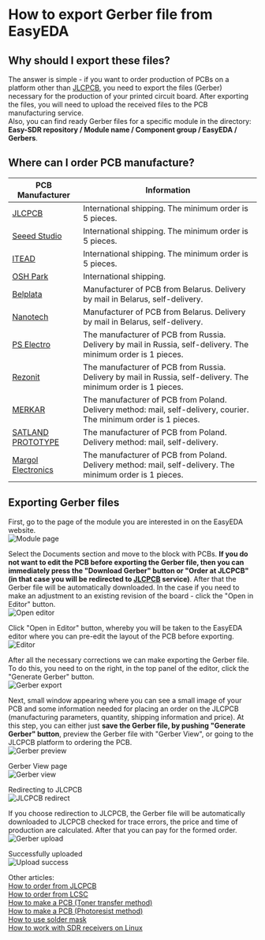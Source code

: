 # How to export Gerber file from EasyEDA

## Why should I export these files?
The answer is simple - if you want to order production of PCBs on a platform other than [JLCPCB], you need to export the files (Gerber) necessary for the production of your printed circuit board. After exporting the files, you will need to upload the received files to the PCB manufacturing service.  
Also, you can find ready Gerber files for a specific module in the directory:  
**Easy-SDR repository / Module name / Component group / EasyEDA / Gerbers**.

## Where can I order PCB manufacture?
| PCB Manufacturer | Information |
| ----- | ----- |
| [JLCPCB] | International shipping. The minimum order is 5 pieces.|
| [Seeed Studio] | International shipping. The minimum order is 5 pieces.|
| [ITEAD] | International shipping. The minimum order is 5 pieces.|
| [OSH Park] | International shipping. |
| [Belplata] | Manufacturer of PCB from Belarus. Delivery by mail in Belarus, self-delivery.|
| [Nanotech] | Manufacturer of PCB from Belarus. Delivery by mail in Belarus, self-delivery. |
| [PS Electro] | The manufacturer of PCB from Russia. Delivery by mail in Russia, self-delivery. The minimum order is 1 pieces.|
| [Rezonit] |  The manufacturer of PCB from Russia. Delivery by mail in Russia, self-delivery. The minimum order is 1 pieces. |
| [MERKAR] | The manufacturer of PCB from Poland. Delivery method: mail, self-delivery, courier. The minimum order is 1 pieces. |
| [SATLAND PROTOTYPE] | The manufacturer of PCB from Poland. Delivery method: mail, self-delivery. |
| [Margol Electronics] | The manufacturer of PCB from Poland. Delivery method: mail, self-delivery. The minimum order is 1 pieces. |

## Exporting Gerber files
First, go to the page of the module you are interested in on the EasyEDA website.  
![Module page](../Resources/EasyEDA%20Gerber%20export/EasyEDA-1-Module-page.png)  

Select the Documents section and move to the block with PCBs. **If you do not want to edit the PCB before exporting the Gerber file, then you can immediately press the "Download Gerber" button or "Order at JLCPCB" (in that case you will be redirected to [JLCPCB] service)**. After that the Gerber file will be automatically downloaded. In the case if you need to make an adjustment to an existing revision of the board - click the "Open in Editor" button.  
![Open editor](../Resources/EasyEDA%20Gerber%20export/EasyEDA-2-Open-editor.png)  

Click "Open in Editor" button, whereby you will be taken to the EasyEDA editor where you can pre-edit the layout of the PCB before exporting.  
![Editor](../Resources/EasyEDA%20Gerber%20export/EasyEDA-3-Editor.png)  

After all the necessary corrections we can make exporting the Gerber file. To do this, you need to on the right, in the top panel of the editor, click the "Generate Gerber" button.  
![Gerber export](../Resources/EasyEDA%20Gerber%20export/EasyEDA-4-Gerber-export.png)  

Next, small window appearing where you can see a small image of your PCB and some information needed for placing an order on the JLCPCB (manufacturing parameters, quantity, shipping information and price). At this step, you can either just **save the Gerber file, by pushing "Generate Gerber" button**, preview the Gerber file with "Gerber View", or going to the JLCPCB platform to ordering the PCB.  
![Gerber preview](../Resources/EasyEDA%20Gerber%20export/EasyEDA-5-Gerber-preview.png)  

Gerber View page  
![Gerber view](../Resources/EasyEDA%20Gerber%20export/EasyEDA-6-Gerber-view.png)  

Redirecting to JLCPCB  
![JLCPCB redirect](../Resources/EasyEDA%20Gerber%20export/EasyEDA-7-JLCPCB-redirect.png)  

If you choose redirection to JLCPCB, the Gerber file will be automatically downloaded to JLCPCB checked for trace errors, the price and time of production are calculated. After that you can pay for the formed order.  
![Gerber upload](../Resources/EasyEDA%20Gerber%20export/EasyEDA-8-Gerber-upload.png)  

Successfully uploaded  
![Upload success](../Resources/EasyEDA%20Gerber%20export/EasyEDA-9-Gerber-upload-success.png)  

Other articles:  
[How to order from JLCPCB](./How%20to%20order%20from%20JLCPCB.md)  
[How to order from LCSC](./How%20to%20order%20from%20LCSC.md)  
[How to make a PCB (Toner transfer method)](./How%20to%20make%20a%20PCB%20(Toner%20transfer%20method).md)  
[How to make a PCB (Photoresist method)](./How%20to%20make%20a%20PCB%20(Photoresist%20method).md)  
[How to use solder mask](./How%20to%20use%20solder%20mask.md)  
[How to work with SDR receivers on Linux](./How%20to%20work%20with%20SDR%20receivers%20on%20Linux.md)


[EasyEDA]: <https://easyeda.com/>
[JLCPCB]: <https://jlcpcb.com/>
[Seeed Studio]: <https://www.seeedstudio.com/fusion_pcb.html>
[ITEAD]: <https://www.itead.cc/open-pcb/pcb-prototyping.html>
[OSH Park]: <https://oshpark.com/>
[Belplata]: <https://belplata.by/calc>
[Nanotech]: <http://www.pcb.by/index.php/clients/howto>
[PS Electro]: <http://www.pselectro.ru/zakaz_pechatnyh_plat/>
[Rezonit]: <https://service.rezonit.ru/cards/new>
[MERKAR]: <http://www.merkar.pl/cennik.html>
[SATLAND PROTOTYPE]: <http://prototypy.com/sites_pcbplugins/pcborder/58>
[Margol Electronics]: <http://www.fabrykapcb.pl/jakzamowic.html>
